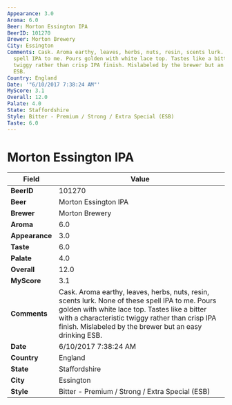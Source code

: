 ```yaml
---
Appearance: 3.0
Aroma: 6.0
Beer: Morton Essington IPA
BeerID: 101270
Brewer: Morton Brewery
City: Essington
Comments: Cask. Aroma earthy, leaves, herbs, nuts, resin, scents lurk. None of these
  spell IPA to me. Pours golden with white lace top. Tastes like a bitter with a characteristic
  twiggy rather than crisp IPA finish. Mislabeled by the brewer but an easy drinking
  ESB.
Country: England
Date: '"6/10/2017 7:38:24 AM"'
MyScore: 3.1
Overall: 12.0
Palate: 4.0
State: Staffordshire
Style: Bitter - Premium / Strong / Extra Special (ESB)
Taste: 6.0
---
```


# Morton Essington IPA

| Field         | Value |
|---------------|-------|
| **BeerID** | 101270 |
| **Beer** | Morton Essington IPA |
| **Brewer** | Morton Brewery |
| **Aroma** | 6.0 |
| **Appearance** | 3.0 |
| **Taste** | 6.0 |
| **Palate** | 4.0 |
| **Overall** | 12.0 |
| **MyScore** | 3.1 |
| **Comments** | Cask. Aroma earthy, leaves, herbs, nuts, resin, scents lurk. None of these spell IPA to me. Pours golden with white lace top. Tastes like a bitter with a characteristic twiggy rather than crisp IPA finish. Mislabeled by the brewer but an easy drinking ESB. |
| **Date** | 6/10/2017 7:38:24 AM |
| **Country** | England |
| **State** | Staffordshire |
| **City** | Essington |
| **Style** | Bitter - Premium / Strong / Extra Special (ESB) |
